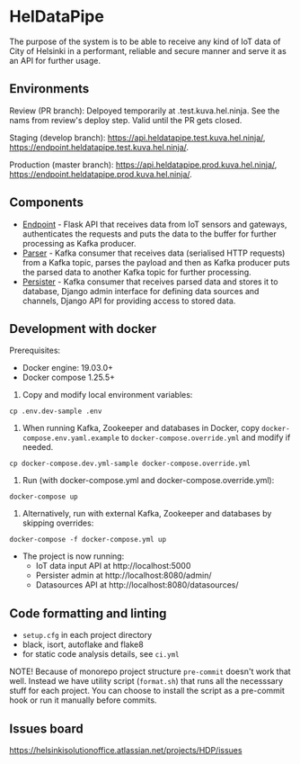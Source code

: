 # HelDataPipe

The purpose of the system is to be able to receive any kind of IoT data of City of Helsinki in a performant, reliable and secure manner and serve it as an API for further usage.

## Environments

Review (PR branch): Delpoyed temporarily at <temporary name>.test.kuva.hel.ninja. See the nams from review's deploy step. Valid until the PR gets closed.

Staging (develop branch): https://api.heldatapipe.test.kuva.hel.ninja/, https://endpoint.heldatapipe.test.kuva.hel.ninja/.

Production (master branch): https://api.heldatapipe.prod.kuva.hel.ninja/, https://endpoint.heldatapipe.prod.kuva.hel.ninja/.

## Components

- [Endpoint](https://github.com/City-of-Helsinki/hel-data-pipe/tree/develop/endpoint) - Flask API that receives data from IoT sensors and gateways, authenticates the requests and puts the data to the buffer for further processing as Kafka producer.
- [Parser](https://github.com/City-of-Helsinki/hel-data-pipe/tree/develop/parser) - Kafka consumer that receives data (serialised HTTP requests) from a Kafka topic, parses the payload and then as Kafka producer puts the parsed data to another Kafka topic for further processing.
- [Persister](https://github.com/City-of-Helsinki/hel-data-pipe/tree/develop/persister) - Kafka consumer that receives parsed data and stores it to database, Django admin interface for defining data sources and channels, Django API for providing access to stored data.

## Development with docker

Prerequisites:
- Docker engine: 19.03.0+
- Docker compose 1.25.5+

1. Copy and modify local environment variables:
```
cp .env.dev-sample .env
```

1.  When running Kafka, Zookeeper and databases in Docker, copy `docker-compose.env.yaml.example` to `docker-compose.override.yml` and modify if needed.
```
cp docker-compose.dev.yml-sample docker-compose.override.yml
```

1. Run (with docker-compose.yml and docker-compose.override.yml):
```
docker-compose up
```

1. Alternatively, run with external Kafka, Zookeeper and databases by skipping overrides:
```
docker-compose -f docker-compose.yml up
```

- The project is now running:
  - IoT data input API at http://localhost:5000
  - Persister admin at http://localhost:8080/admin/
  - Datasources API at http://localhost:8080/datasources/


## Code formatting and linting

- `setup.cfg` in each project directory
- black, isort, autoflake and flake8
- for static code analysis details, see `ci.yml`

NOTE! Because of monorepo project structure `pre-commit` doesn't work that well. Instead we have utility script (`format.sh`) that runs all the necesssary stuff for each project. You can choose to install the script as a pre-commit hook or run it manually before commits.

## Issues board

https://helsinkisolutionoffice.atlassian.net/projects/HDP/issues
